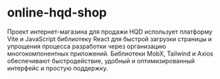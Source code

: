 # online-hqd-shop
Проект интернет-магазина для продажи HQD использует платформу Vite и JavaScript библиотеку React для быстрой загрузки страницы и упрощения процесса разработки через организацию многокомпонентных приложений. Библиотеки MobX, Tailwind и Axios обеспечивают быстродействие, удобный и оптимизированный интерфейс и простую поддержку.
